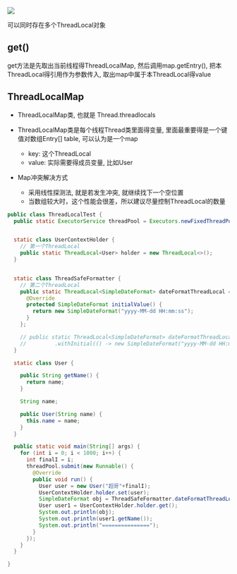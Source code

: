 

![](https://youpaiyun.zongqilive.cn/image/20210125101619.png)

可以同时存在多个ThreadLocal对象

## get()

get方法是先取出当前线程得ThreadLocalMap, 然后调用map.getEntry(), 把本ThreadLocal得引用作为参数传入, 取出map中属于本ThreadLocal得value

## ThreadLocalMap

- ThreadLocalMap类, 也就是 Thread.threadlocals
- ThreadLocalMap类是每个线程Thread类里面得变量, 里面最重要得是一个键值对数组Entry[] table, 可以认为是一个map
  - key: 这个ThreadLocal
  - value: 实际需要得成员变量, 比如User

- Map冲突解决方式
  - 采用线性探测法,  就是若发生冲突, 就继续找下一个空位置
  - 当数组较大时，这个性能会很差，所以建议尽量控制ThreadLocal的数量



```java
public class ThreadLocalTest {
  public static ExecutorService threadPool = Executors.newFixedThreadPool(10);


  static class UserContextHolder {
    // 第一个ThreadLocal
    public static ThreadLocal<User> holder = new ThreadLocal<>();
  }


  static class ThreadSafeFormatter {
    // 第二个ThreadLocal
    public static ThreadLocal<SimpleDateFormat> dateFormatThreadLocal = new ThreadLocal<SimpleDateFormat>() {
      @Override
      protected SimpleDateFormat initialValue() {
        return new SimpleDateFormat("yyyy-MM-dd HH:mm:ss");
      }
    };

    // public static ThreadLocal<SimpleDateFormat> dateFormatThreadLocal2 = ThreadLocal
    //         .withInitial(() -> new SimpleDateFormat("yyyy-MM-dd HH:mm:ss"));
  }

  static class User {

    public String getName() {
      return name;
    }

    String name;

    public User(String name) {
      this.name = name;
    }
  }

  public static void main(String[] args) {
    for (int i = 0; i < 1000; i++) {
      int finalI = i;
      threadPool.submit(new Runnable() {
        @Override
        public void run() {
          User user = new User("超哥"+finalI);
          UserContextHolder.holder.set(user);
          SimpleDateFormat obj = ThreadSafeFormatter.dateFormatThreadLocal.get();
          User user1 = UserContextHolder.holder.get();
          System.out.println(obj);
          System.out.println(user1.getName());
          System.out.println("===============");
        }
      });
    }
  }

}
```











